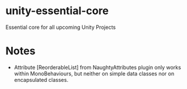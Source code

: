 # unity-essential-core
Essential core for all upcoming Unity Projects

# Notes
- Attribute [ReorderableList] from NaughtyAttributes plugin only works within MonoBehaviours, but neither on simple data classes nor on encapsulated classes.
